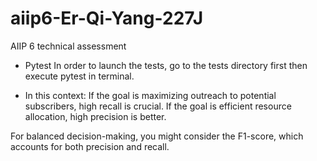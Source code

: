 # aiip6-Er-Qi-Yang-227J
AIIP 6 technical assessment


- Pytest
In order to launch the tests, go to the tests directory first then execute pytest in terminal.

- In this context:
If the goal is maximizing outreach to potential subscribers, high recall is crucial. If the goal is efficient resource allocation, high precision is better.

For balanced decision-making, you might consider the F1-score, which accounts for both precision and recall.